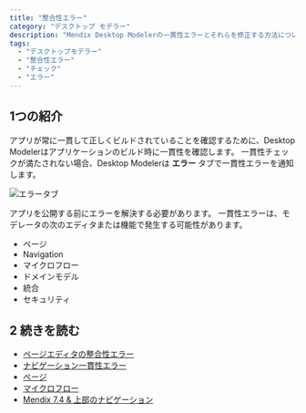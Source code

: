 ```yaml
---
title: "整合性エラー"
category: "デスクトップ モデラー"
description: "Mendix Desktop Modelerの一貫性エラーとそれらを修正する方法について説明します。"
tags:
  - "デスクトップモデラー"
  - "整合性エラー"
  - "チェック"
  - "エラー"
---
```


## 1つの紹介

アプリが常に一貫して正しくビルドされていることを確認するために、Desktop Modelerはアプリケーションのビルド時に一貫性を確認します。 一貫性チェックが満たされない場合、Desktop Modelerは **エラー** タブで一貫性エラーを通知します。

![エラータブ](attachments/consistency-errors/dm-errors-tab.png)

アプリを公開する前にエラーを解決する必要があります。 一貫性エラーは、モデレータの次のエディタまたは機能で発生する可能性があります。

* ページ
* Navigation
* マイクロフロー
* ドメインモデル
* 統合
* セキュリティ

## 2 続きを読む

* [ページエディタの整合性エラー](consistency-errors-pages)
* [ナビゲーション一貫性エラー](consistency-errors-navigation)
* [ページ](ページ)
* [マイクロフロー](マイクロフロー)
* [Mendix 7.4 & 上部のナビゲーション](navigation)
